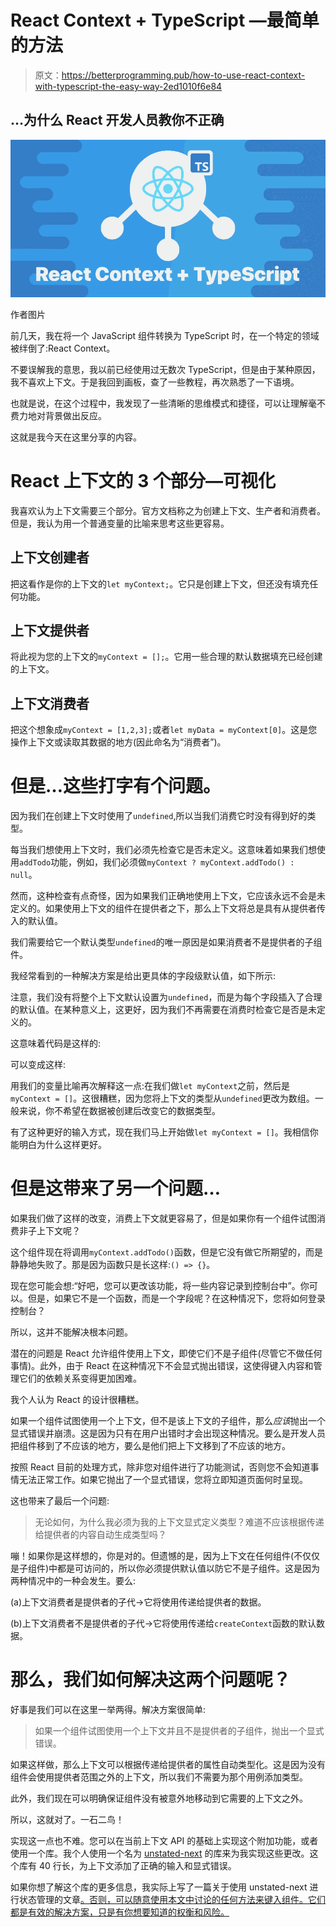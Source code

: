 # React Context + TypeScript —最简单的方法

> 原文：<https://betterprogramming.pub/how-to-use-react-context-with-typescript-the-easy-way-2ed1010f6e84>

## …为什么 React 开发人员教你不正确

![](img/8c250dee58f8d82b21f618e890cf2458.png)

作者图片

前几天，我在将一个 JavaScript 组件转换为 TypeScript 时，在一个特定的领域被绊倒了:React Context。

不要误解我的意思，我以前已经使用过无数次 TypeScript，但是由于某种原因，我不喜欢上下文。于是我回到画板，查了一些教程，再次熟悉了一下语境。

也就是说，在这个过程中，我发现了一些清晰的思维模式和捷径，可以让理解毫不费力地对背景做出反应。

这就是我今天在这里分享的内容。

# React 上下文的 3 个部分—可视化

我喜欢认为上下文需要三个部分。官方文档称之为创建上下文、生产者和消费者。但是，我认为用一个普通变量的比喻来思考这些更容易。

## 上下文创建者

把这看作是你的上下文的`let myContext;`。它只是创建上下文，但还没有填充任何功能。

## 上下文提供者

将此视为您的上下文的`myContext = [];`。它用一些合理的默认数据填充已经创建的上下文。

## 上下文消费者

把这个想象成`myContext = [1,2,3];`或者`let myData = myContext[0]`。这是您操作上下文或读取其数据的地方(因此命名为“消费者”)。

# 但是…这些打字有个问题。

因为我们在创建上下文时使用了`undefined`,所以当我们消费它时没有得到好的类型。

每当我们想使用上下文时，我们必须先检查它是否未定义。这意味着如果我们想使用`addTodo`功能，例如，我们必须做`myContext ? myContext.addTodo() : null`。

然而，这种检查有点奇怪，因为如果我们正确地使用上下文，它应该永远不会是未定义的。如果使用上下文的组件在提供者之下，那么上下文将总是具有从提供者传入的默认值。

我们需要给它一个默认类型`undefined`的唯一原因是如果消费者不是提供者的子组件。

我经常看到的一种解决方案是给出更具体的字段级默认值，如下所示:

注意，我们没有将整个上下文默认设置为`undefined`，而是为每个字段插入了合理的默认值。在某种意义上，这更好，因为我们不再需要在消费时检查它是否是未定义的。

这意味着代码是这样的:

可以变成这样:

用我们的变量比喻再次解释这一点:在我们做`let myContext`之前，然后是`myContext = []`。这很糟糕，因为您将上下文的类型从`undefined`更改为数组。一般来说，你不希望在数据被创建后改变它的数据类型。

有了这种更好的输入方式，现在我们马上开始做`let myContext = []`。我相信你能明白为什么这样更好。

# 但是这带来了另一个问题…

如果我们做了这样的改变，消费上下文就更容易了，但是如果你有一个组件试图消费非子上下文呢？

这个组件现在将调用`myContext.addTodo()`函数，但是它没有做它所期望的，而是静静地失败了。那是因为函数只是长这样:`() => {}`。

现在您可能会想:“好吧，您可以更改该功能，将一些内容记录到控制台中”。你可以。但是，如果它不是一个函数，而是一个字段呢？在这种情况下，您将如何登录控制台？

所以，这并不能解决根本问题。

潜在的问题是 React 允许组件使用上下文，即使它们不是子组件(尽管它不做任何事情)。此外，由于 React 在这种情况下不会显式抛出错误，这使得键入内容和管理它们的依赖关系变得更加困难。

我个人认为 React 的设计很糟糕。

如果一个组件试图使用一个上下文，但不是该上下文的子组件，那么*应该*抛出一个显式错误并崩溃。这是因为只有在用户出错时才会出现这种情况。要么是开发人员把组件移到了不应该的地方，要么是他们把上下文移到了不应该的地方。

按照 React 目前的处理方式，除非您对组件进行了功能测试，否则您不会知道事情无法正常工作。如果它抛出了一个显式错误，您将立即知道页面何时呈现。

这也带来了最后一个问题:

> 无论如何，为什么我必须为我的上下文显式定义类型？难道不应该根据传递给提供者的内容自动生成类型吗？

嘣！如果你是这样想的，你是对的。但遗憾的是，因为上下文在任何组件(不仅仅是子组件)中都是可访问的，所以你必须提供默认值以防它不是子组件。这是因为两种情况中的一种会发生。要么:

(a)上下文消费者是提供者的子代→它将使用传递给提供者的数据。

(b)上下文消费者不是提供者的子代→它将使用传递给`createContext`函数的默认数据。

# 那么，我们如何解决这两个问题呢？

好事是我们可以在这里一举两得。解决方案很简单:

> 如果一个组件试图使用一个上下文并且不是提供者的子组件，抛出一个显式错误。

如果这样做，那么上下文可以根据传递给提供者的属性自动类型化。这是因为没有组件会使用提供者范围之外的上下文，所以我们不需要为那个用例添加类型。

此外，我们现在可以明确保证组件没有被意外地移动到它需要的上下文之外。

所以，这就对了。一石二鸟！

实现这一点也不难。您可以在当前上下文 API 的基础上实现这个附加功能，或者使用一个库。我个人使用一个名为 [unstated-next](https://github.com/jamiebuilds/unstated-next) 的库来为我实现这些更改。这个库有 40 行长，为上下文添加了正确的输入和显式错误。

如果你想了解这个库的更多信息，我实际上写了一篇关于使用 unstated-next 进行状态管理的文章[。否则，可以随意使用本文中讨论的任何方法来键入组件。它们都是有效的解决方案，只是有你想要知道的权衡和风险。](/the-container-pattern-for-better-state-management-in-react-9351fe4381d1)